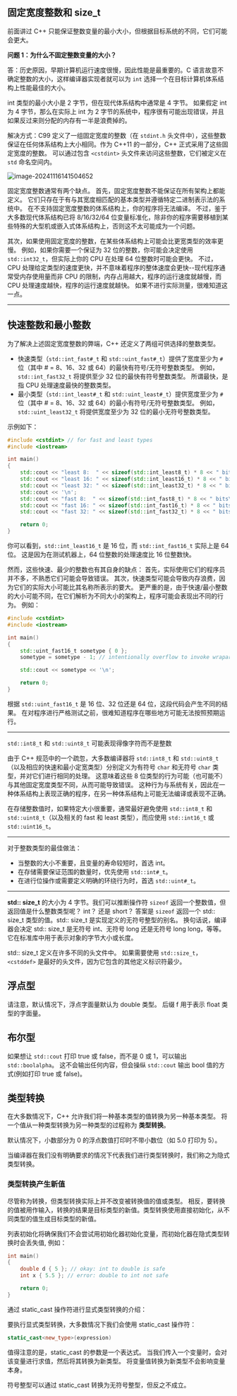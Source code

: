 ## 固定宽度整数和 size_t

前面讲过 C++ 只能保证整数变量的最小大小，但根据目标系统的不同，它们可能会更大。

**问题 1：为什么不固定整数变量的大小？**

答：历史原因，早期计算机运行速度很慢，因此性能是最重要的。C 语言故意不确定整数的大小，这样编译器实现者就可以为 `int` 选择一个在目标计算机体系结构上性能最佳的大小。

int 类型的最小大小是 2 字节，但在现代体系结构中通常是 4 字节。 如果假定 int 为 4 字节，那么在实际上 int 为 2 字节的系统中，程序很有可能出现错误，并且如果反过来则分配的内存有一半是浪费掉的。

解决方式：C99 定义了一组固定宽度的整数（在 `stdint.h` 头文件中），这些整数保证在任何体系结构上大小相同。作为 C++11 的一部分，C++ 正式采用了这些固定宽度的整数。 可以通过包含 `<cstdint>` 头文件来访问这些整数，它们被定义在 `std` 命名空间内。

![image-20241116141504652](./../../1_store/1_asset/image-20241116141504652.png)

固定宽度整数通常有两个缺点。 首先，固定宽度整数不能保证在所有架构上都能定义。 它们只存在于有与其宽度相匹配的基本类型并遵循特定二进制表示法的系统中。 在不支持固定宽度整数的体系结构上，你的程序将无法编译。 不过，鉴于大多数现代体系结构已将 8/16/32/64 位变量标准化，除非你的程序需要移植到某些特殊的大型机或嵌入式体系结构上，否则这不太可能成为一个问题。

其次，如果使用固定宽度的整数，在某些体系结构上可能会比更宽类型的效率更慢。 例如，如果你需要一个保证为 32 位的整数，你可能会决定使用 `std::int32_t`，但实际上你的 CPU 在处理 64 位整数时可能会更快。 不过，CPU 处理给定类型的速度更快，并不意味着程序的整体速度会更快--现代程序通常受内存使用量而非 CPU 的限制，内存占用越大，程序的运行速度就越慢，而 CPU 处理速度越快，程序的运行速度就越快。 如果不进行实际测量，很难知道这一点。

---

## 快速整数和最小整数

为了解决上述固定宽度整数的弊端，C++ 还定义了两组可供选择的整数类型。 

- 快速类型（`std::int_fast#_t` 和 `std::uint_fast#_t`）提供了宽度至少为 `#` 位（其中 # = 8、16、32 或 64）的最快有符号/无符号整数类型。 例如，`std::int_fast32_t` 将提供至少 32 位的最快有符号整数类型。 所谓最快，是指 CPU 处理速度最快的整数类型。 
- 最小类型（`std::int_least#_t` 和 `std::uint_least#_t`）提供宽度至少为 `#` 位（其中 # = 8、16、32 或 64）的最小有符号/无符号整数类型。 例如，`std::uint_least32_t` 将提供宽度至少为 32 位的最小无符号整数类型。

示例如下：

```c++
#include <cstdint> // for fast and least types
#include <iostream>

int main()
{
	std::cout << "least 8:  " << sizeof(std::int_least8_t) * 8 << " bits\n";
	std::cout << "least 16: " << sizeof(std::int_least16_t) * 8 << " bits\n";
	std::cout << "least 32: " << sizeof(std::int_least32_t) * 8 << " bits\n";
	std::cout << '\n';
	std::cout << "fast 8:  " << sizeof(std::int_fast8_t) * 8 << " bits\n";
	std::cout << "fast 16: " << sizeof(std::int_fast16_t) * 8 << " bits\n";
	std::cout << "fast 32: " << sizeof(std::int_fast32_t) * 8 << " bits\n";

	return 0;
}
```

你可以看到，`std::int_least16_t` 是 16 位，而 `std::int_fast16_t` 实际上是 64 位。 这是因为在测试机器上，64 位整数的处理速度比 16 位整数快。

然而，这些快速、最少的整数也有其自身的缺点： 首先，实际使用它们的程序员并不多，不熟悉它们可能会导致错误。 其次，快速类型可能会导致内存浪费，因为它们的实际大小可能比其名称所表示的要大。 更严重的是，由于快速/最小整数的大小可能不同，在它们解析为不同大小的架构上，程序可能会表现出不同的行为。 例如：

```c++
#include <cstdint>
#include <iostream>

int main()
{
    std::uint_fast16_t sometype { 0 };
    sometype = sometype - 1; // intentionally overflow to invoke wraparound behavior

    std::cout << sometype << '\n';

    return 0;
}
```

根据 `std::uint_fast16_t` 是 16 位、32 位还是 64 位，这段代码会产生不同的结果。 在对程序进行严格测试之前，很难知道程序在哪些地方可能无法按照预期运行。

---

`std::int8_t` 和 `std::uint8_t` 可能表现得像字符而不是整数

由于 C++ 规范中的一个疏忽，大多数编译器将 `std::int8_t` 和 `std::uint8_t`（以及相应的快速和最小定宽类型）分别定义为有符号 `char` 和无符号 `char` 类型，并对它们进行相同的处理。 这意味着这些 8 位类型的行为可能（也可能不）与其他固定宽度类型不同，从而可能导致错误。 这种行为与系统有关，因此在一种体系结构上表现正确的程序，在另一种体系结构上可能无法编译或表现不正确。

在存储整数值时，如果特定大小很重要，通常最好避免使用 `std::int8_t` 和 `std::uint8_t`（以及相关的 fast 和 least 类型），而应使用 `std::int16_t` 或 `std::uint16_t`。

---

对于整数类型的最佳做法：

- 当整数的大小不重要，且变量的寿命较短时，首选 int。
- 在存储需要保证范围的数量时，优先使用 `std::int#_t`。
- 在进行位操作或需要定义明确的环绕行为时，首选 `std::uint#_t`。

---



**std:: size_t** 的大小为 4 字节。我们可以推断操作符 `sizeof` 返回一个整数值，但返回值是什么整数类型呢？ int？ 还是 short？ 答案是 `sizeof` 返回一个 std:: size_t 类型的值。std:: size_t 是实现定义的无符号整型的别名。 换句话说，编译器会决定 std:: size_t 是无符号 int、无符号 long 还是无符号 long long，等等。它在标准库中用于表示对象的字节大小或长度。

std:: size_t 定义在许多不同的头文件中。 如果需要使用 `std::size_t`，`<cstddef>` 是最好的头文件，因为它包含的其他定义标识符最少。

## 浮点型

请注意，默认情况下，浮点字面量默认为 double 类型。 后缀 f 用于表示 float 类型的字面量。

## 布尔型

如果想让 `std::cout` 打印 true 或 false，而不是 0 或 1，可以输出 `std::boolalpha`。 这不会输出任何内容，但会操纵 `std::cout` 输出 bool 值的方式(例如打印 true 或 false)。

## 类型转换

在大多数情况下，C++ 允许我们将一种基本类型的值转换为另一种基本类型。 将一个值从一种类型转换为另一种类型的过程称为 **类型转换**。

默认情况下，小数部分为 0 的浮点数值打印时不带小数位（如 5.0 打印为 5）。

当编译器在我们没有明确要求的情况下代表我们进行类型转换时，我们称之为隐式类型转换。

### 类型转换产生新值

尽管称为转换，但类型转换实际上并不改变被转换值的值或类型。 相反，要转换的值被用作输入，转换的结果是目标类型的新值。类型转换使用直接初始化，从不同类型的值生成目标类型的新值。

列表初始化将确保我们不会尝试用初始化器初始化变量，而初始化器在隐式类型转换时会丢失值, 例如：

```c++
int main()
{
    double d { 5 }; // okay: int to double is safe
    int x { 5.5 }; // error: double to int not safe

    return 0;
}
```

通过 static_cast 操作符进行显式类型转换的介绍：

要执行显式类型转换，大多数情况下我们会使用 static_cast 操作符：

```c++
static_cast<new_type>(expression)
```

值得注意的是，static_cast 的参数是一个表达式。 当我们传入一个变量时，会对该变量进行求值，然后将其转换为新类型。 将变量值转换为新类型不会影响变量本身。

符号整型可以通过 static_cast 转换为无符号整型，但反之不成立。
